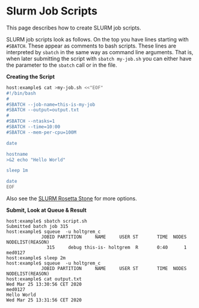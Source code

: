 # Slurm Job Scripts

This page describes how to create SLURM job scripts.

SLURM job scripts look as follows.
On the top you have lines starting with `#SBATCH`.
These appear as comments to bash scripts.
These lines are interpreted by `sbatch` in the same way as command line arguments.
That is, when later submitting the script with `sbatch my-job.sh` you can either have the parameter to the `sbatch` call or in the file.

**Creating the Script**

```bash
host:example$ cat >my-job.sh <<"EOF"
#!/bin/bash
#
#SBATCH --job-name=this-is-my-job
#SBATCH --output=output.txt
#
#SBATCH --ntasks=1
#SBATCH --time=10:00
#SBATCH --mem-per-cpu=100M

date

hostname
>&2 echo "Hello World"

sleep 1m

date
EOF
```

Also see the [SLURM Rosetta Stone](Slurm-Rosetta-Stone) for more options.

**Submit, Look at Queue & Result**

```
host:example$ sbatch script.sh 
Submitted batch job 315
host:example$ squeue  -u holtgrem_c
             JOBID PARTITION     NAME     USER ST       TIME  NODES NODELIST(REASON) 
               315     debug this-is- holtgrem  R       0:40      1 med0127 
host:example$ sleep 2m
host:example$ squeue  -u holtgrem_c
             JOBID PARTITION     NAME     USER ST       TIME  NODES NODELIST(REASON) 
host:example$ cat output.txt 
Wed Mar 25 13:30:56 CET 2020
med0127
Hello World
Wed Mar 25 13:31:56 CET 2020
```